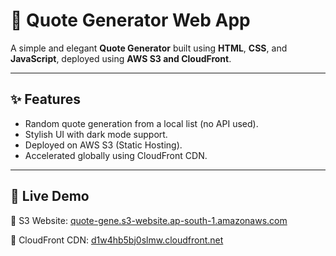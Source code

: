 # 🌟 Quote Generator Web App

A simple and elegant **Quote Generator** built using **HTML**, **CSS**, and **JavaScript**, deployed using **AWS S3 and CloudFront**.

---

## ✨ Features

- Random quote generation from a local list (no API used).
- Stylish UI with dark mode support.
- Deployed on AWS S3 (Static Hosting).
- Accelerated globally using CloudFront CDN.

---

## 🚀 Live Demo

🔗 S3 Website: [quote-gene.s3-website.ap-south-1.amazonaws.com](http://quote-gene.s3-website.ap-south-1.amazonaws.com)

🔗 CloudFront CDN: [d1w4hb5bj0slmw.cloudfront.net](https://d1w4hb5bj0slmw.cloudfront.net)
